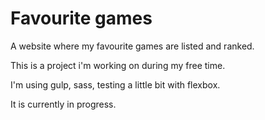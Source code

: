 # Favourite games
A website where my favourite games are listed and ranked.


This is a project i'm working on during my free time.

I'm using gulp, sass, testing a little bit with flexbox.

It is currently in progress.
